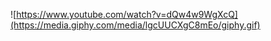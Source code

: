 ![https://www.youtube.com/watch?v=dQw4w9WgXcQ](https://media.giphy.com/media/lgcUUCXgC8mEo/giphy.gif)

